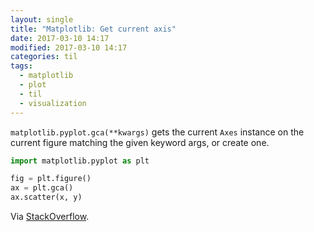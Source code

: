 ```yaml
---
layout: single
title: "Matplotlib: Get current axis"
date: 2017-03-10 14:17
modified: 2017-03-10 14:17
categories: til
tags:
  - matplotlib
  - plot
  - til
  - visualization
---
```


`matplotlib.pyplot.gca(**kwargs)` gets the current `Axes` instance on the current
figure matching the given keyword args, or create one.

```python
import matplotlib.pyplot as plt

fig = plt.figure()
ax = plt.gca()
ax.scatter(x, y)
```

Via [StackOverflow](http://stackoverflow.com/a/18774741/1257318).
